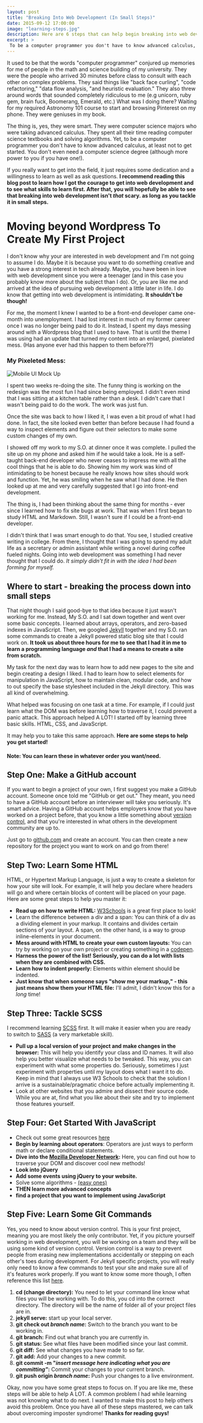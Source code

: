 ```yaml
---
layout: post
title: "Breaking Into Web Development (In Small Steps)"
date: 2015-09-12 17:00:00
image: "learning-steps.jpg"
description: Here are 6 steps that can help begin breaking into web development. Read more to see what skills to begin developing while you continue to learn about the field.
excerpt: >
 To be a computer programmer you don't have to know advanced calculus, at least not to get started. If you really want to get into the field, it just requires some dedication and a willingness to learn/ask questions.
---
```


It used to be that the words "computer programmer" conjured up memories for me of people in the math and science building of my university. They were the people who arrived 30 minutes before class to consult with each other on complex problems. They said things like "back face curling", "code refactoring," "data flow analysis, "and heuristic evaluation." They also threw around words that sounded completely ridiculous to me (e.g unicorn, ruby gem, brain fuck, Boomerang, Emerald, etc.) What was I doing there? Waiting for my required Astronomy 101 course to start and browsing Pinterest on my phone. They were geniuses in my book.

The thing is, yes, they were smart. They were computer science majors who were taking advanced calculus. They spent all their time reading computer science textbooks and solving algorithms. Yet, to be a computer programmer you don't have to know advanced calculus, at least not to get started. You don't even need a computer science degree (although more power to you if you have one!).

If you really want to get into the field, it just requires some dedication and a willingness to learn as well as ask questions. **I recommend reading this blog post to learn how I got the courage to get into web development and to see what skills to learn first. After that, you will hopefully be able to see that breaking into web development isn't *that* scary. as long as you tackle it in small steps.**


# Moving beyond Wordpress To Create My First Project

I don't know why your are interested in web development and I'm not going to assume I do. Maybe it is because you want to do something creative and you have a strong interest in tech already. Maybe, you have been in love with web development since you were a teenager (and in this case you probably know more about the subject than I do). Or, you are like me and arrived at the idea of pursuing web development a little later in life. I do know that getting into web development is intimidating. **It shouldn't be though!**

For me, the moment I knew I wanted to be a front-end developer came one-month into unemployment. I had lost interest in much of my former career once I was no longer being paid to do it. Instead, I spent my days messing around with a Wordpress blog that I used to have. That is until the theme I was using had an update that turned my content into an enlarged, pixelated mess. (Has anyone ever had this happen to them before??)

### My Pixeleted Mess:
![Mobile UI Mock Up](/assets/pixelmess.png)

I spent two weeks re-doing the site. The funny thing is working on the redesign was the most fun I had since being employed. I didn't even mind that I was sitting at a kitchen table rather than a desk. I didn't care that I wasn't being paid to do the work. The work was just fun.

Once the site was back to how I liked it, I was even a bit proud of what I had done. In fact, the site looked even better than before because I had found a way to inspect elements and figure out their selectors to make some custom changes of my own.

I showed off my work to my S.O. at dinner once it was complete. I pulled the site up on my phone and asked him if he would take a look. He is a self-taught back-end developer who never ceases to impress me with all the cool things that he is able to do. Showing him my work was kind of intimidating to be honest because he really knows how sites should work and function. Yet, he was smiling when he saw what I had done. He then looked up at me and very carefully suggested that I go into front-end development.

The thing is, I had been thinking about the same thing for months - ever since I learned how to fix site bugs at work. That was when I first began to study HTML and Markdown. Still, I wasn't sure if I could be a front-end developer.  

I didn't think that I was smart enough to do that. You see, I studied creative writing in college. From there, I thought that I was going to spend my adult life as a secretary or admin assistant while writing a novel during coffee fueled nights. Going into web development was something I had never thought that I could do. *It simply didn't fit in with the idea I had been forming for myself.*

## Where to start - breaking the process down into small steps

That night though I said good-bye to that idea because it just wasn't working for me. Instead, My S.O. and I sat down together and went over some basic concepts. I learned about arrays, operators, and zero-based indexes in JavaScript. Then, we googled [Jekyll](http://jekyllrb.com/) together and my S.O. ran some commands to create a Jekyll powered static blog site that I could work on. **It took us about three hours for me to see that I had it in me to learn a programming language *and* that I had a means to create a site from scratch.**

My task for the next day was to learn how to add new pages to the site and begin creating a design I liked. I had to learn how to select elements for manipulation in JavaScript, how to maintain clean, modular code, and how to out specify the base stylesheet included in the Jekyll directory. This was all kind of overwhelming.

What helped was focusing on one task at a time. For example, if I could just learn what the DOM was before learning how to traverse it, I could prevent a panic attack. This approach helped A LOT! I started off by learning three basic skills. HTML, CSS, and JavaScript.

It may help you to take this same approach. **Here are some steps to help you get started!**  

#### Note: You can learn these in whatever order you want/need.  


## Step One: Make a GitHub account

If you want to begin a project of your own, I first suggest you make a GitHub account. Someone once told me "GitHub or get out." They meant, you need to have a GitHub account before an interviewer will take you seriously. It's smart advice. Having a GitHub account helps employers know that you have worked on a project before, that you know a little something about [version control](https://git-scm.com/book/en/v2/Getting-Started-About-Version-Control), and that you're interested in what others in the development community are up to.

Just go to [github.com](https://github.com/) and create an account. You can then create a new repository for the project you want to work on and go from there!

## Step Two: Learn Some HTML

HTML, or Hypertext Markup Language, is just a way to create a skeleton for how your site will look. For example, it will help you declare where headers will go and where certain blocks of content will be placed on your page. Here are some great steps to help you master it:

- **Read up on how to write HTML:** [W3Schools](http://www.w3schools.com/html/default.asp) is a great first place to look!
- Learn the difference between a div and a span: You can think of a div as a dividing element in your markup. It contains and divides certain sections of your layout. A span, on the other hand, is a way to group inline-elements in your document.
- **Mess around with HTML to create your own custom layouts:** You can try by working on your own project or creating something in a [codepen](http://codepen.io/pen/).
- **Harness the power of the list! Seriously, you can do a lot with lists when they are combined with CSS.**
- **Learn how to indent properly:** Elements within element should be indented.
- **Just know that when someone says "show me your markup,"  - this just means show them your HTML file:** I'll admit, I didn't know this for a *long* time!

## Step Three: Tackle SCSS

I recommend learning [SCSS](http://rookie-dev.herokuapp.com/2015/07/20/sass.html) first. It will make it easier when you are ready to switch to [SASS](http://sass-lang.com/) (a very marketable skill).

- **Pull up a local version of your project and make changes in the browser:** This will help you identify your class and ID names. It will also help you better visualize what needs to be tweaked. This way, you can experiment with what some properties do. Seriously, sometimes I just experiment with properties until my layout does what I want it to do. Keep in mind that I always use W3 Schools to check that the solution I arrive is a sustainable/pragmatic choice before actually implementing it.
- Look at other websites that you admire and dissect their source code. While you are at, find what you like about their site and try to implement those features yourself.

## Step Four: Get Started With JavaScript

- Check out some great resources [here](http://rookie-dev.herokuapp.com/2015/08/05/resources.html)
- **Begin by learning about operators**: Operators are just ways to perform math or declare conditional statements.
- **Dive into the [Mozilla Developer Network](https://developer.mozilla.org/en-US/docs/Web/JavaScript):** Here, you can find out how to traverse your DOM and discover cool new methods!
- **Look into jQuery**
- **Add some events using jQuery to your website.**
- Solve some algorithms - [(easy ones)](http://adriann.github.io/programming_problems.html)
- **THEN learn more advanced concepts**
- **find a project that you want to implement using JavaScript**

## Step Five: Learn Some Git Commands

Yes, you need to know about version control. This is your first project, meaning you are most likely the only contributor. Yet, if you picture yourself working in web development, you will be working on a team and they will be using some kind of version control. Version control is a way to prevent people from erasing new implementations accidentally or stepping on each other's toes during development. For Jekyll specific projects, you will really only need to know a few commands to test your site and make sure all of it's features work properly. If you want to know some more though, I often reference this list [here](https://gist.github.com/hofmannsven/6814451).

1. **cd (change directory):** You need to let your command line know what files you will be working with. To do this, you cd into the correct directory. The directory will be the name of folder all of your project files are in.
2. **jekyll serve:** start up your local server.
3. **git check out *branch name*:**  Switch to the branch you want to be working in.
4. **git branch:** Find out what branch you are currently in.
5. **git status:** See what files have been modified since your last commit.
6. **git diff:** See what changes you have made to so far.
6. **git add:** Add your changes to a new commit.
7. **git commit -m "*insert message here indicating what you are committing"*:** Commit your changes to your current branch.
8. **git push origin *branch name*:** Push your changes to a live environment.

Okay, now you have some great steps to focus on. If you are like me, these steps will be able to help A LOT. A common problem I had while learning was not knowing what to do next. I wanted to make this post to help others avoid this problem. Once you have all of these steps mastered, we can talk about overcoming imposter syndrome! **Thanks for reading guys!**

